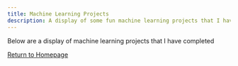 ```yaml
---
title: Machine Learning Projects
description: A display of some fun machine learning projects that I have completed
---
```


Below are a display of machine learning projects that I have completed



[Return to Homepage](https://nicholascirigliano.github.io/) 
